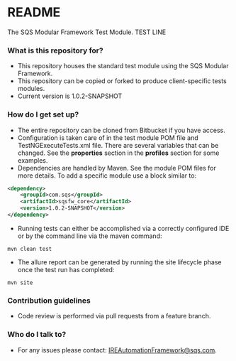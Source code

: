 # README #

The SQS Modular Framework Test Module.
TEST LINE
### What is this repository for? ###

* This repository houses the standard test module using the SQS Modular Framework.
* This repository can be copied or forked to produce client-specific tests modules.
* Current version is 1.0.2-SNAPSHOT

### How do I get set up? ###

* The entire repository can be cloned from Bitbucket if you have access.
* Configuration is taken care of in the test module POM file and TestNGExecuteTests.xml file.
  There are several variables that can be changed. See the **properties** section in the 
  **profiles** section for some examples. 
* Dependencies are handled by Maven. See the module POM files for more details.
  To add a specific module use a block similar to:
  
```xml
<dependency>
    <groupId>com.sqs</groupId>
    <artifactId>sqsfw_core</artifactId>
    <version>1.0.2-SNAPSHOT</version>
</dependency>
```
* Running tests can either be accomplished via a correctly configured IDE or by the command line via
  the maven command:
~~~  
mvn clean test
~~~
* The allure report can be generated by running the site lifecycle phase once the test run has
  completed:
~~~
mvn site
~~~

  
### Contribution guidelines ###

* Code review is performed via pull requests from a feature branch.

### Who do I talk to? ###

* For any issues please contact: <IREAutomationFramework@sqs.com>.
